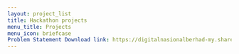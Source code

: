 ```yaml
---
layout: project_list
title: Hackathon projects
menu_title: Projects
menu_icon: briefcase
Problem Statement Download link: https://digitalnasionalberhad-my.sharepoint.com/:b:/g/personal/mani_kagita_digital-nasional_com_my/EbDJXi8pgTVFiC89Yxf6accBF891ABkYEKv4t6I61NzE3g
---
```

